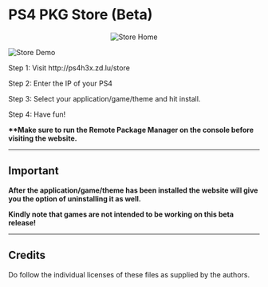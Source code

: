 # PS4 PKG Store (Beta)

<p align="center">
<img alt="Store Home" src="https://raw.githubusercontent.com/upal212/pkg-store/master/store-home.png"/></p>
<img alt="Store Demo" src="https://raw.githubusercontent.com/upal212/pkg-store/master/store-demo.png"/></p>

<p>Step 1: Visit http://ps4h3x.zd.lu/store</p>

Step 2: Enter the IP of your PS4

Step 3: Select your application/game/theme and hit install.

Step 4: Have fun!

<b>**Make sure to run the Remote Package Manager on the console before visiting the website.</b>

----------

## Important

<b>After the application/game/theme has been installed the website will give you the option of uninstalling it as well.</b>

<b>Kindly note that games are not intended to be working on this beta release!</b>

----------

## Credits

Do follow the individual licenses of these files as supplied by the authors.
